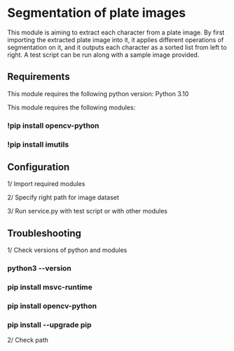 # Segmentation of plate images

This module is aiming to extract each character from a plate image.
By first importing the extracted plate image into it, it applies different operations of segmentation on it, and it outputs each character as a sorted list from left to right. A test script can be run along with a sample image provided.

## Requirements

This module requires the following python version: Python 3.10

This module requires the following modules:
### !pip install opencv-python

### !pip install imutils


## Configuration

1/ Import required modules

2/ Specify right path for image dataset

3/ Run service.py with test script or with other modules


## Troubleshooting

1/ Check versions of python and modules

### python3 --version
### pip install msvc-runtime
### pip install opencv-python
### pip install --upgrade pip

2/ Check path